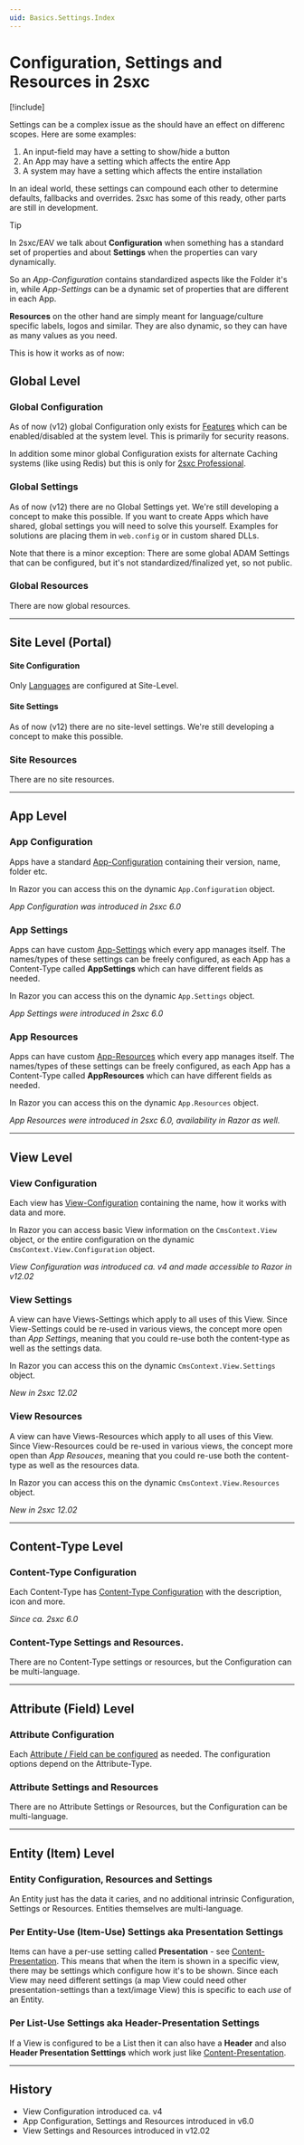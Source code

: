 ```yaml
---
uid: Basics.Settings.Index
---
```


# Configuration, Settings and Resources in 2sxc

[!include[](~/basics/stack/_shared-float-summary.md)]
<style>.context-box-summary .data-configuration { visibility: visible; }</style>

Settings can be a complex issue as the should have an effect on differenc scopes. Here are some examples:

1. An input-field may have a setting to show/hide a button
1. An App may have a setting which affects the entire App
1. A system may have a setting which affects the entire installation

In an ideal world, these settings can compound each other to determine defaults, fallbacks and overrides. 
2sxc has some of this ready, other parts are still in development. 

> [!TIP]
> In 2sxc/EAV we talk about **Configuration** when something has a standard set of properties and about **Settings** when the properties can vary dynamically. 
> 
> So an _App-Configuration_ contains standardized aspects like the Folder it's in, while _App-Settings_ can be a dynamic set of properties that are different in each App.
>
> **Resources** on the other hand are simply meant for language/culture specific labels, logos and similar. 
> They are also dynamic, so they can have as many values as you need.

This is how it works as of now:

## Global Level

### Global Configuration

As of now (v12) global Configuration only exists for [Features](xref:Basics.Cms.Features.Index) which can be enabled/disabled at the system level. 
This is primarily for security reasons. 

In addition some minor global Configuration exists for alternate Caching systems (like using Redis) but this is only for [2sxc Professional](https://2sxc.org/en/web-farm-cache).

### Global Settings

As of now (v12) there are no Global Settings yet. We're still developing a concept to make this possible. 
If you want to create Apps which have shared, global settings you will need to solve this yourself. Examples for solutions are placing them in `web.config` or in custom shared DLLs.

Note that there is a minor exception: There are some global ADAM Settings that can be configured, but it's not standardized/finalized yet, so not public.

### Global Resources

There are now global resources. 

---

## Site Level (Portal) 

#### Site Configuration

Only [Languages](xref:Basics.Cms.Languages.Index) are configured at Site-Level. 

#### Site Settings

As of now (v12) there are no site-level settings. We're still developing a concept to make this possible.

### Site Resources

There are no site resources. 

---

## App Level 

### App Configuration

Apps have a standard [App-Configuration](xref:Basics.App.Configuration) containing their version, name, folder etc. 

In Razor you can access this on the dynamic `App.Configuration` object.

_App Configuration was introduced in 2sxc 6.0_

### App Settings

Apps can have custom [App-Settings](xref:Basics.App.Settings) which every app manages itself. 
The names/types of these settings can be freely configured, as each App has a Content-Type called **AppSettings** which can have different fields as needed. 

In Razor you can access this on the dynamic `App.Settings` object.

_App Settings were introduced in 2sxc 6.0_

### App Resources

Apps can have custom [App-Resources](xref:Basics.App.Resources) which every app manages itself. 
The names/types of these settings can be freely configured, as each App has a Content-Type called **AppResources** which can have different fields as needed. 

In Razor you can access this on the dynamic `App.Resources` object.

_App Resources were introduced in 2sxc 6.0, availability in Razor as well._

---

## View Level

### View Configuration

Each view has [View-Configuration](xref:Basics.App.Views) containing the name, how it works with data and more.

In Razor you can access basic View information on the `CmsContext.View` object, or the entire configuration on the dynamic `CmsContext.View.Configuration` object.

_View Configuration was introduced ca. v4 and made accessible to Razor in v12.02_

### View Settings

A view can have Views-Settings which apply to all uses of this View. 
Since View-Settings could be re-used in various views, the concept more open than _App Settings_, meaning that you could re-use both the content-type as well as the settings data. 

In Razor you can access this on the dynamic `CmsContext.View.Settings` object.

_New in 2sxc 12.02_

### View Resources

A view can have Views-Resources which apply to all uses of this View. 
Since View-Resources could be re-used in various views, the concept more open than _App Resouces_, meaning that you could re-use both the content-type as well as the resources data. 

In Razor you can access this on the dynamic `CmsContext.View.Resources` object.

_New in 2sxc 12.02_

---

## Content-Type Level

### Content-Type Configuration

Each Content-Type has [Content-Type Configuration](xref:Basics.Data.ContentTypes.Index) with the description, icon and more. 

_Since ca. 2sxc 6.0_

### Content-Type Settings and Resources. 

There are no Content-Type settings or resources, but the Configuration can be multi-language. 

---

## Attribute (Field) Level

### Attribute Configuration

Each [Attribute / Field can be configured](xref:Basics.Data.Fields.Index) as needed. The configuration options depend on the Attribute-Type. 

### Attribute Settings and Resources

There are no Attribute Settings or Resources, but the Configuration can be multi-language. 

---

## Entity (Item) Level

### Entity Configuration, Resources and Settings

An Entity just has the data it caries, and no additional intrinsic Configuration, Settings or Resources. Entities themselves are multi-language.


### Per Entity-Use (Item-Use) Settings aka Presentation Settings

Items can have a per-use setting called **Presentation** - see [Content-Presentation](xref:Basics.Content.Presentation). 
This means that when the item is shown in a specific view, there may be settings which configure how it's to be shown. 
Since each View may need different settings (a map View could need other presentation-settings than a text/image View) this is specific to each _use_ of an Entity.


### Per List-Use Settings aka Header-Presentation Settings

If a View is configured to be a List then it can also have a **Header** and also **Header Presentation Setttings** which work just like [Content-Presentation](xref:Basics.Content.Presentation).



---

## History

* View Configuration introduced ca. v4
* App Configuration, Settings and Resources introduced in v6.0
* View Settings and Resources introduced in v12.02